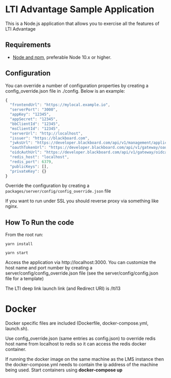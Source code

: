 # LTI Advantage Sample Application
This is a Node.js application that allows you to exercise all the features of LTI Advantage 

## Requirements
- [Node and npm](http://nodejs.org), preferable Node 10.x or higher.

## Configuration
You can override a number of configuration properties by creating a config_override.json file in ./config. Below is an example:

```js
{
  "frontendUrl": "https://mylocal.example.io",
  "serverPort": "3000",
  "appKey": "12345",
  "appSecret": "12345",
  "bbClientId": "12345",
  "msClientId": "12345",
  "serverUrl": "http://localhost",
  "issuer": "https://blackboard.com",
  "jwksUrl": "https://developer.blackboard.com/api/v1/management/applications/12345/jwks.json",
  "oauthTokenUrl": "https://developer.blackboard.com/api/v1/gateway/oauth2/jwttoken",
  "oidcAuthUrl": "https://developer.blackboard.com/api/v1/gateway/oidcauth"
  "redis_host": "localhost",
  "redis_port": 6379,
  "publicKeys": [],
  "privateKey": {}
}
```

Override the configuration by creating a `packages/server/config/config_override.json` file

If you want to run under SSL you should reverse proxy via something like nginx.

## How To Run the code
From the root run:

`yarn install`

`yarn start`

Access the application via http://localhost:3000. You can customize the host name and port number by creating a server/config/config_override.json file (see the server/config/config.json file for a template)

The LTI deep link launch link (and Redirect URI) is <host>/lti13

# Docker

Docker specific files are included (Dockerfile, docker-compose.yml, launch.sh).

Use config_override.json (same entries as config.json) to override redis host name from localhost to redis so it can access the redis docker container.

If running the docker image on the same machine as the LMS instance then the docker-compose.yml needs to contain the ip address of the machine being used. Start containers using __docker-compose up__
